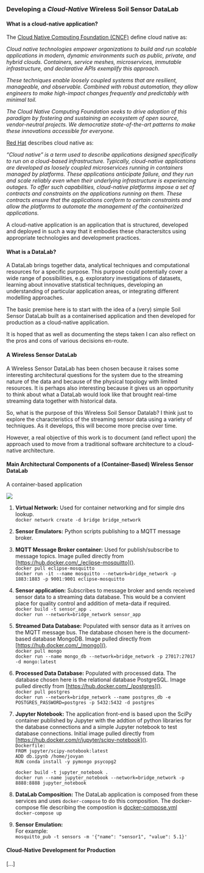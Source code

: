### Developing a *Cloud-Native* Wireless Soil Sensor DataLab

#### What is a cloud-native application?

The [Cloud Native Computing Foundation (CNCF)](https://www.cncf.io) define cloud native as:

*Cloud native technologies empower organizations to build and run scalable applications in modern, dynamic environments such as public, private, and hybrid clouds. Containers, service meshes, microservices, immutable infrastructure, and declarative APIs exemplify this approach.*

*These techniques enable loosely coupled systems that are resilient, manageable, and observable. Combined with robust automation, they allow engineers to make high-impact changes frequently and predictably with minimal toil.*

*The Cloud Native Computing Foundation seeks to drive adoption of this paradigm by fostering and sustaining an ecosystem of open source, vendor-neutral projects. We democratize state-of-the-art patterns to make these innovations accessible for everyone.*

[Red Hat](https://www.redhat.com/en/resources/cloud-native-container-design-whitepaper) describes cloud native as:

*“Cloud native” is a term used to describe applications designed specifically to run on a cloud-based infrastructure. Typically, cloud-native applications are developed as loosely coupled microservices running in containers managed by platforms. These applications anticipate failure, and they run and scale reliably even when their underlying infrastructure is experiencing outages. To offer such capabilities, cloud-native platforms impose a set of contracts and constraints on the applications running on them. These contracts ensure that the applications conform to certain constraints and allow the platforms to automate the management of the containerized applications.*

A cloud-native application is an application that is structured, developed and deployed in such a way that it embodies these charactersitcs using appropriate technologies and development practices.


#### What is a DataLab?

A DataLab brings together data, analytical techniques and computational resources for a specific purpose. This purpose could potentially
cover a wide range of possibilities, e.g. exploratory investigations of datasets, learning about innovative statistical techniques, developing an 
understanding of particular application areas, or integrating different modelling approaches.

The basic premise here is to start with the idea of a (very) simple Soil Sensor DataLab built as a containerised application and then developed for production as a cloud-native application.

It is hoped that as well as documenting the steps taken I can also reflect on the pros and cons of various decisions en-route.

#### A Wireless Sensor DataLab

A Wireless Sensor DataLab has been chosen because it raises some interesting architectural questions for the system due to the streaming nature of the 
data and because of the physical topology with limited resources. It is perhaps also interesting because it gives us an opportunity to think about what
a DataLab would look like that brought real-time streaming data together with historical data.

So, what is the purpose of this Wireless Soil Sensor Datalab? I think just to explore the characteristics of the streaming sensor data using a variety of
techniques. As it develops, this will become more precise over time. 

However, a real objective of this work is to document (and reflect upon) the approach used to move from a traditional software architecture to a cloud-native architecture.

#### Main Architectural Components of a (Container-Based) Wireless Sensor DataLab

A container-based application

![](https://github.com/digsci/datalabs/blob/master/architecture-small.png)

1. **Virtual Network:** Used for container networking and for simple dns lookup.<br>
`docker network create -d bridge bridge_network`

2. **Sensor Emulators:** Python scripts publishing to a MQTT message broker.

3. **MQTT Message Broker container:** Used for publish/subscribe to message topics. Image pulled directly from [https://hub.docker.com/_/eclipse-mosquitto]().  
`docker pull eclipse-mosquitto`  
`docker run -it --name mosquitto --network=bridge_network -p 1883:1883 -p 9001:9001 eclipse-mosquitto`  

4. **Sensor application:** Subscribes to message broker and sends received sensor data to a streaming data database. This would be a convient place for quality control and addition of meta-data if required.   
`docker build -t sensor_app .`  
`docker run --network=bridge_network sensor_app`

5. **Streamed Data Database:** Populated with sensor data as it arrives on the MQTT message bus. The database chosen here is the document-based database MongoDB. Image pulled directly from [https://hub.docker.com/_/mongo]().   
`docker pull mongo`  
`docker run --name mongo_db --network=bridge_network -p 27017:27017 -d mongo:latest`  

6. **Processed Data Database:** Populated with processed data. The database chosen here is the relational database PostgreSQL. Image pulled directly from [https://hub.docker.com/_/postgres]().  
`docker pull postgres`  
`docker run --network=bridge_network --name postgres_db -e POSTGRES_PASSWORD=postgres -p 5432:5432 -d postgres`  

7. **Jupyter Notebook:** The application front-end is based upon the SciPy container published by Jupyter with the addtion of python libraries for the database connections and a simple Jupyter notebook to test database connections. Initial image pulled directly from [https://hub.docker.com/r/jupyter/scipy-notebook]().  
`Dockerfile:`  
`FROM jupyter/scipy-notebook:latest`  
`ADD db.ipynb /home/jovyan`  
`RUN conda install -y pymongo psycopg2`  
` `  
`docker build -t jupyter_notebook .`    
`docker run --name jupyter_notebook --network=bridge_network -p 8888:8888 jupyter_notebook`     

8. **DataLab Composition:** The DataLab application is composed from these services and uses `docker-compose` to do this composition. The docker-compose file describing the compostion is [docker-compose.yml](https://github.com/digsci/datalabs/blob/master/docker-compose.yml)  
`docker-compose up`  


9. **Sensor Emulation:**  
For example:  
`mosquitto_pub -t sensors -m '{"name": "sensor1", "value": 5.1}'`

#### Cloud-Native Development for Production 
[...]


		


